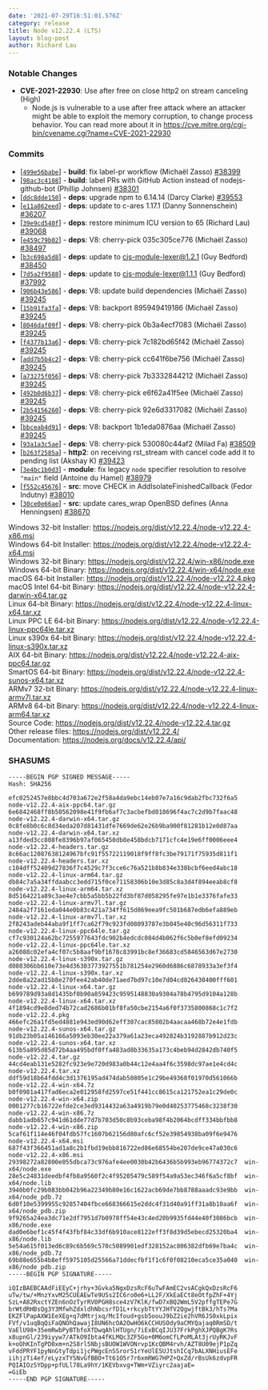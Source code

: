 ```yaml
---
date: '2021-07-29T16:51:01.576Z'
category: release
title: Node v12.22.4 (LTS)
layout: blog-post
author: Richard Lau
---
```


### Notable Changes

- **CVE-2021-22930**: Use after free on close http2 on stream canceling (High)
  - Node.js is vulnerable to a use after free attack where an attacker might be able to exploit the memory corruption, to change process behavior. You can read more about it in https://cve.mitre.org/cgi-bin/cvename.cgi?name=CVE-2021-22930

### Commits

- [[`499e56babe`](https://github.com/nodejs/node/commit/499e56babe)] - **build**: fix label-pr workflow (Michaël Zasso) [#38399](https://github.com/nodejs/node/pull/38399)
- [[`98ac3c4108`](https://github.com/nodejs/node/commit/98ac3c4108)] - **build**: label PRs with GitHub Action instead of nodejs-github-bot (Phillip Johnsen) [#38301](https://github.com/nodejs/node/pull/38301)
- [[`ddc8dde150`](https://github.com/nodejs/node/commit/ddc8dde150)] - **deps**: upgrade npm to 6.14.14 (Darcy Clarke) [#39553](https://github.com/nodejs/node/pull/39553)
- [[`e11a862eed`](https://github.com/nodejs/node/commit/e11a862eed)] - **deps**: update to c-ares 1.17.1 (Danny Sonnenschein) [#36207](https://github.com/nodejs/node/pull/36207)
- [[`39e9cd540f`](https://github.com/nodejs/node/commit/39e9cd540f)] - **deps**: restore minimum ICU version to 65 (Richard Lau) [#39068](https://github.com/nodejs/node/pull/39068)
- [[`e459c79b02`](https://github.com/nodejs/node/commit/e459c79b02)] - **deps**: V8: cherry-pick 035c305ce776 (Michaël Zasso) [#38497](https://github.com/nodejs/node/pull/38497)
- [[`b3c698a5d8`](https://github.com/nodejs/node/commit/b3c698a5d8)] - **deps**: update to cjs-module-lexer@1.2.1 (Guy Bedford) [#38450](https://github.com/nodejs/node/pull/38450)
- [[`7d5a2f9588`](https://github.com/nodejs/node/commit/7d5a2f9588)] - **deps**: update to cjs-module-lexer@1.1.1 (Guy Bedford) [#37992](https://github.com/nodejs/node/pull/37992)
- [[`906b43e586`](https://github.com/nodejs/node/commit/906b43e586)] - **deps**: V8: update build dependencies (Michaël Zasso) [#39245](https://github.com/nodejs/node/pull/39245)
- [[`15b91fa3fa`](https://github.com/nodejs/node/commit/15b91fa3fa)] - **deps**: V8: backport 895949419186 (Michaël Zasso) [#39245](https://github.com/nodejs/node/pull/39245)
- [[`8046daf09f`](https://github.com/nodejs/node/commit/8046daf09f)] - **deps**: V8: cherry-pick 0b3a4ecf7083 (Michaël Zasso) [#39245](https://github.com/nodejs/node/pull/39245)
- [[`f4377b13a6`](https://github.com/nodejs/node/commit/f4377b13a6)] - **deps**: V8: cherry-pick 7c182bd65f42 (Michaël Zasso) [#39245](https://github.com/nodejs/node/pull/39245)
- [[`add7b5b4c2`](https://github.com/nodejs/node/commit/add7b5b4c2)] - **deps**: V8: cherry-pick cc641f6be756 (Michaël Zasso) [#39245](https://github.com/nodejs/node/pull/39245)
- [[`a73275f056`](https://github.com/nodejs/node/commit/a73275f056)] - **deps**: V8: cherry-pick 7b3332844212 (Michaël Zasso) [#39245](https://github.com/nodejs/node/pull/39245)
- [[`492b0d6b37`](https://github.com/nodejs/node/commit/492b0d6b37)] - **deps**: V8: cherry-pick e6f62a41f5ee (Michaël Zasso) [#39245](https://github.com/nodejs/node/pull/39245)
- [[`2b54156260`](https://github.com/nodejs/node/commit/2b54156260)] - **deps**: V8: cherry-pick 92e6d3317082 (Michaël Zasso) [#39245](https://github.com/nodejs/node/pull/39245)
- [[`bbceab4d91`](https://github.com/nodejs/node/commit/bbceab4d91)] - **deps**: V8: backport 1b1eda0876aa (Michaël Zasso) [#39245](https://github.com/nodejs/node/pull/39245)
- [[`93a1a3c5ae`](https://github.com/nodejs/node/commit/93a1a3c5ae)] - **deps**: V8: cherry-pick 530080c44af2 (Milad Fa) [#38509](https://github.com/nodejs/node/pull/38509)
- [[`b263f2585a`](https://github.com/nodejs/node/commit/b263f2585a)] - **http2**: on receiving rst_stream with cancel code add it to pending list (Akshay K) [#39423](https://github.com/nodejs/node/pull/39423)
- [[`3e4bc1b0d3`](https://github.com/nodejs/node/commit/3e4bc1b0d3)] - **module**: fix legacy `node` specifier resolution to resolve `"main"` field (Antoine du Hamel) [#38979](https://github.com/nodejs/node/pull/38979)
- [[`f552c45676`](https://github.com/nodejs/node/commit/f552c45676)] - **src**: move CHECK in AddIsolateFinishedCallback (Fedor Indutny) [#38010](https://github.com/nodejs/node/pull/38010)
- [[`30ce0e66ae`](https://github.com/nodejs/node/commit/30ce0e66ae)] - **src**: update cares_wrap OpenBSD defines (Anna Henningsen) [#38670](https://github.com/nodejs/node/pull/38670)

Windows 32-bit Installer: https://nodejs.org/dist/v12.22.4/node-v12.22.4-x86.msi \
Windows 64-bit Installer: https://nodejs.org/dist/v12.22.4/node-v12.22.4-x64.msi \
Windows 32-bit Binary: https://nodejs.org/dist/v12.22.4/win-x86/node.exe \
Windows 64-bit Binary: https://nodejs.org/dist/v12.22.4/win-x64/node.exe \
macOS 64-bit Installer: https://nodejs.org/dist/v12.22.4/node-v12.22.4.pkg \
macOS Intel 64-bit Binary: https://nodejs.org/dist/v12.22.4/node-v12.22.4-darwin-x64.tar.gz \
Linux 64-bit Binary: https://nodejs.org/dist/v12.22.4/node-v12.22.4-linux-x64.tar.xz \
Linux PPC LE 64-bit Binary: https://nodejs.org/dist/v12.22.4/node-v12.22.4-linux-ppc64le.tar.xz \
Linux s390x 64-bit Binary: https://nodejs.org/dist/v12.22.4/node-v12.22.4-linux-s390x.tar.xz \
AIX 64-bit Binary: https://nodejs.org/dist/v12.22.4/node-v12.22.4-aix-ppc64.tar.gz \
SmartOS 64-bit Binary: https://nodejs.org/dist/v12.22.4/node-v12.22.4-sunos-x64.tar.xz \
ARMv7 32-bit Binary: https://nodejs.org/dist/v12.22.4/node-v12.22.4-linux-armv7l.tar.xz \
ARMv8 64-bit Binary: https://nodejs.org/dist/v12.22.4/node-v12.22.4-linux-arm64.tar.xz \
Source Code: https://nodejs.org/dist/v12.22.4/node-v12.22.4.tar.gz \
Other release files: https://nodejs.org/dist/v12.22.4/ \
Documentation: https://nodejs.org/docs/v12.22.4/api/

### SHASUMS

```
-----BEGIN PGP SIGNED MESSAGE-----
Hash: SHA256

efc0252457e8bbc4d703a672e2f58a4da9ebc14eb07e7a16c9dab2fbc732f6a5  node-v12.22.4-aix-ppc64.tar.gz
6e6842468ff8b50562098e41f9fb6af7c3acbefbd018696f4ac7c2d9b7faac48  node-v12.22.4-darwin-x64.tar.gz
0c8fe8b0c6c8d34eda207d81431dfe7669de62e26b9ba900f81281b12e0d87aa  node-v12.22.4-darwin-x64.tar.xz
a13fded3cc808fe8396b97af065450db8e458bdcb7171cfc4e19e6ff0006eee4  node-v12.22.4-headers.tar.gz
8c66ac12087638124967bfc91f55722119018f9ff8fc3be79171f75935d811f1  node-v12.22.4-headers.tar.xz
c104dff52409d27836f7c4529c7f3cce6c76a521b8b834e338bcbf6eed4abc18  node-v12.22.4-linux-arm64.tar.gz
db84c7a5a34ffdaabcc3edd715f0ce71158306b10e3d85c8a3d4f894eeab8cf8  node-v12.22.4-linux-arm64.tar.xz
8d5164221a89c3ae4e7cbb5a5bb5b22fd3bf87d058295fe97e1b1e3376fafe33  node-v12.22.4-linux-armv7l.tar.gz
2484a2f7161eda044e0b83c421a734ff615d869eea9fc501b687edb6efa889eb  node-v12.22.4-linux-armv7l.tar.xz
2f8243adeb44aba9f1ff7ca62f79c923fd08093787e3b045e40c96d56311f733  node-v12.22.4-linux-ppc64le.tar.gz
cf7c930124a62bc7255977643fdc902b4edcdc084d4b062f6c5b0ef8efd09234  node-v12.22.4-linux-ppc64le.tar.xz
a26088c02efa4cf07c5b8aaf9bf1678c83991bc8ef36683cd5846563d67e2730  node-v12.22.4-linux-s390x.tar.gz
d080306bb610e73e4d36303773927551b781254e2960d6886c6878933a3ef3f4  node-v12.22.4-linux-s390x.tar.xz
2dde8a22ad15b8e270fee42ab40de71aed7bd97c10e7d04cd826430400fff601  node-v12.22.4-linux-x64.tar.gz
b699789d93a8d1435bf0b90a859423c9595148830a9304a78b4795d9104a128b  node-v12.22.4-linux-x64.tar.xz
4f1894cd9e8ded74b72cad2686b01bf8fa50cbe2154a6f0f3735800868c1c7f2  node-v12.22.4.pkg
466efc26a1fd5ed4881e943ed90d62eff307cac85802b4aacaa468b72e4e1fdb  node-v12.22.4-sunos-x64.tar.gz
91db23b05a146166a5093eb30ee22a379a61a23eca492824b3192887b912d23c  node-v12.22.4-sunos-x64.tar.xz
613b5a895d85d72b4aa495bdf0ffa483ad8b33635a173c4beb94d2842db740f5  node-v12.22.4.tar.gz
44cd4eab131e5282fc923e9e720d983a0b44c12e4aa4f6c3598dc97ae1e4cd4c  node-v12.22.4.tar.xz
ddf59d18b64fdd4c3d1376195ad474dab50805e1c29be49368f01970d561066b  node-v12.22.4-win-x64.7z
b0f0981a417fad6eca2e012958fd2597ce51f441cc8615ca121752ea1c29de0c  node-v12.22.4-win-x64.zip
0001277cb16722efde2ce3ed9314432a63a4919b79e0d40253775468c3238f30  node-v12.22.4-win-x86.7z
dabb1adb657c941d61dde77d7b703d50c8b93ceba98f4b2064bcdff334bbfbb8  node-v12.22.4-win-x86.zip
5caf61f114e46f04fdb57fc1607b62156d80afc6cf52e39854938ba09f6e9476  node-v12.22.4-x64.msi
687f43f366451ad1a8c2b1fbd19ebb816722ed86e68554be207de9ce47a030c6  node-v12.22.4-x86.msi
29398272a82800e055dbca73c976afe4ee0030b42b6436b5b993eb96774372c7  win-x64/node.exe
28e5c24831deedbf4fb8a9560f2c4f95205479c589f54a9a53ec346f6a5cf8bf  win-x64/node.lib
3940b0fc29b083bb042b96a22349b80e16c1622acb69de7bb8788aaadc93e9bb  win-x64/node_pdb.7z
6d0f10e5399955c92857404fbce668366615e2ddc4f31d40a91ff31a8b10aa6f  win-x64/node_pdb.zip
9f9265a24ea3dc71e2df7951d7b0978ff54e43c4ed20b9935fd44e40f3086bcb  win-x86/node.exe
dad0e6bef1c45f4f43fbf84c33df6b910ace8122eff3f8d39d5ebecd25320ba4  win-x86/node.lib
5e54a615f013ed6c89c6b569c570c5089901edf328152ac806382dfb69e7ba4c  win-x86/node_pdb.7z
69b88e655b4b8eff5975105d25566a71ddecfbf1f1c6f0f08210eca5ce35a040  win-x86/node_pdb.zip
-----BEGIN PGP SIGNATURE-----

iQIzBAEBCAAdFiEEyC+jrhy+3Gvka5NgxDzsRcF6uTwFAmEC2vsACgkQxDzsRcF6
uTw/tw/+MnzYxvM25CUEAEwTe9USs2IC6ro0e6+LL2F/XkEaECt8eOtfpZhF+4Yj
SzL+A82RxctYZEn6nOzTyrRV0PGH8sce4zV7KlK/fwD7xBQ2WmL5V2pffgTEPe7G
brWtdRHBsQg3Y3MfwhZdxldhNbcsrfD1L+rkcybTtYYJHfV2QgwjftBk3/hTs7Ma
EKZFlPapAXW1EeXEg+q7dMtrjxq/McIfoud+gsb5oouJ9bZ2ie2hVR6JS0xkLpix
FVf/v1uqBqQiFaQNOhQawajI8UN6hcOA2OwHO6kCCHUSOdy9aCMYQajaq0RmSD/t
VaElU98+35emRwbPyBTbfoXfDwqAhlHTUgn/7iExBCqIJU37FrkPghXJPQBgK7Rs
x8upnGl/239iyyw7/ATkO9Ibta4fKLMQc3ZF5Go+0M6omCfLPoMLAt3jrUyRKJvF
k+oOhKInTgPD0xm+n2S8rl5NbjsBUOW1WVONrvp1KcQBM4rvh/AZT8U09ejP1pZq
vFddPRYF1pyNnGtyTdpi1jcPWgcEnSSror51rYeUlE5UJtshICq7bALXNHiusEFe
iihjzTi4ef/eLyzxTYSNvGfBBO+Tt61O5r7r6xmRWG7HPZ+QxZd/rBsUk6zdvpFR
PQIAIOzSYDpp+pfULl78La9hY/1KEVbxvg+TWm+VZiyrc2aajaE=
=GiEb
-----END PGP SIGNATURE-----

```
